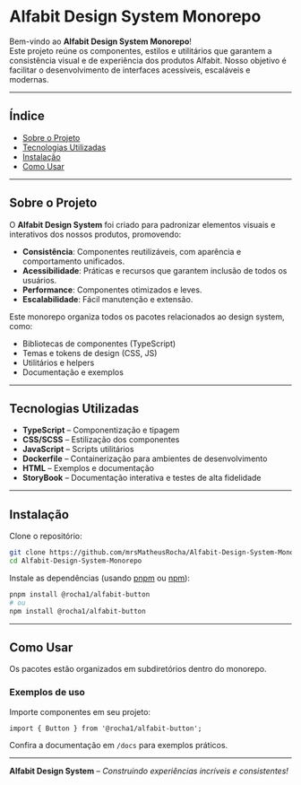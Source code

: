 # Alfabit Design System Monorepo

Bem-vindo ao **Alfabit Design System Monorepo**!  
Este projeto reúne os componentes, estilos e utilitários que garantem a consistência visual e de experiência dos produtos Alfabit. Nosso objetivo é facilitar o desenvolvimento de interfaces acessíveis, escaláveis e modernas.

---

## Índice

- [Sobre o Projeto](#sobre-o-projeto)
- [Tecnologias Utilizadas](#tecnologias-utilizadas)
- [Instalação](#instalação)
- [Como Usar](#como-usar)

---

## Sobre o Projeto

O **Alfabit Design System** foi criado para padronizar elementos visuais e interativos dos nossos produtos, promovendo:

- **Consistência**: Componentes reutilizáveis, com aparência e comportamento unificados.
- **Acessibilidade**: Práticas e recursos que garantem inclusão de todos os usuários.
- **Performance**: Componentes otimizados e leves.
- **Escalabilidade**: Fácil manutenção e extensão.

Este monorepo organiza todos os pacotes relacionados ao design system, como:

- Bibliotecas de componentes (TypeScript)
- Temas e tokens de design (CSS, JS)
- Utilitários e helpers
- Documentação e exemplos

---

## Tecnologias Utilizadas

- **TypeScript** – Componentização e tipagem
- **CSS/SCSS** – Estilização dos componentes
- **JavaScript** – Scripts utilitários
- **Dockerfile** – Containerização para ambientes de desenvolvimento
- **HTML** – Exemplos e documentação
- **StoryBook** – Documentação interativa e testes de alta fidelidade

---

## Instalação

Clone o repositório:

```bash
git clone https://github.com/mrsMatheusRocha/Alfabit-Design-System-Monorepo.git
cd Alfabit-Design-System-Monorepo
```

Instale as dependências (usando [pnpm](https://pnpm.io/) ou [npm](https://npmjs.com/)):

```bash
pnpm install @rocha1/alfabit-button
# ou
npm install @rocha1/alfabit-button
```

---

## Como Usar

Os pacotes estão organizados em subdiretórios dentro do monorepo.

### Exemplos de uso

Importe componentes em seu projeto:

```tsx
import { Button } from '@rocha1/alfabit-button';
```

Confira a documentação em `/docs` para exemplos práticos.

---

**Alfabit Design System** – _Construindo experiências incríveis e consistentes!_
